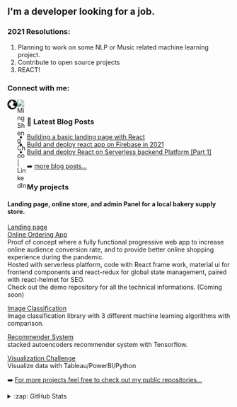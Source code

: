 
## I'm a developer looking for a job.

### 2021 Resolutions:

1. Planning to work on some NLP or Music related machine learning project.
2. Contribute to open source projects
3. REACT!

### Connect with me:

[<img align="left" alt="https://mingsheng92.github.io/" width="22px" src="https://raw.githubusercontent.com/iconic/open-iconic/master/svg/globe.svg" />][website]
[<img align="left" alt="Ming Sheng Choo | LinkedIn" width="22px" src="https://cdn.jsdelivr.net/npm/simple-icons@v3/icons/linkedin.svg" />][linkedin]

<br />

### 📕 Latest Blog Posts

<!-- BLOG-POST-LIST:START -->
- [Building a basic landing page with React](https://medium.com/@cming0721/building-a-basic-landing-page-with-react-576d50d985f2?source=rss-910b8f123adb------2)
- [Build and deploy react app on Firebase in 2021](https://medium.com/@cming0721/build-and-deploy-react-app-on-firebase-in-2021-80b37cc52707?source=rss-910b8f123adb------2)
- [Build and deploy React on Serverless backend Platform [Part 1]](https://medium.com/@cming0721/build-and-deploy-react-on-serverless-backend-platform-part-1-c60d8222e907?source=rss-910b8f123adb------2)
<!-- BLOG-POST-LIST:END -->

➡️ [more blog posts...](https://cming0721.medium.com/)


### My projects 

#### Landing page, online store, and admin Panel for a local bakery supply store. 
[Landing page](https://www.mymringredient.com/)  
[Online Ordering App](https://store.mymringredient.com/)  
Proof of concept where a fully functional progressive web app to increase online audience conversion rate, and to provide better online shopping experience during the pandemic.  
Hosted with serverless platform, code with React frame work, material ui for frontend components and react-redux for global state management, paired with react-helmet for SEO.    
Check out the demo repository for all the technical informations.  (Coming soon)

[Image Classification](https://github.com/MingSheng92/Image_Classification)  
Image classification library with 3 different machine learning algorithms with comparison.

[Recommender System](https://github.com/MingSheng92/RecommenderSystem)  
stacked autoencoders recommender system with Tensorflow.

[Visualization Challenge](https://github.com/MingSheng92/VisualizationChallenge)  
Visualize data with Tableau/PowerBI/Python

➡️ [For more projects feel free to check out my public repositories...](https://github.com/MingSheng92?tab=repositories)

<details>
  <summary>:zap: GitHub Stats</summary>
  <img align="left" alt="Ming Sheng's GitHub Stats" src="https://github-readme-stats.codestackr.vercel.app/api?username=MingSheng92&show_icons=true&hide_border=true" />
</details>

[website]: https://mingsheng92.github.io/
[linkedin]: https://www.linkedin.com/in/ming-sheng-choo-91712691/
[ReactLearning]: https://cming0721.medium.com/
